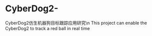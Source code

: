 # CyberDog2-
CyberDog2仿生机器狗目标跟踪应用研究\n
This project can enable the CyberDog2 to track a red ball in real time
